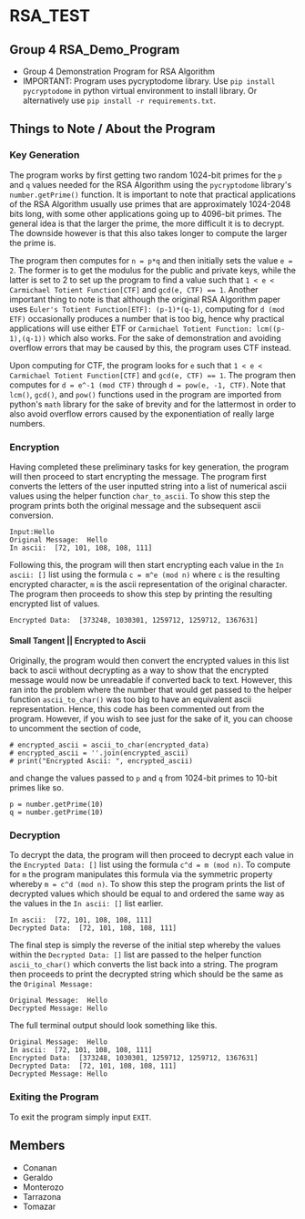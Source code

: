 # RSA_TEST
## Group 4 RSA_Demo_Program
* Group 4 Demonstration Program for RSA Algorithm
* IMPORTANT: Program uses pycryptodome library. Use `pip install pycryptodome` in python virtual environment to install library. Or alternatively use `pip install -r requirements.txt`.
## Things to Note / About the Program

### Key Generation
The program works by first getting two random 1024-bit primes for the `p` and `q` values needed for the RSA Algorithm using the `pycryptodome` library's `number.getPrime()` function. It is important to note that practical applications of the RSA Algorithm usually use primes that are approximately 1024-2048 bits long, with some other applications going up to 4096-bit primes. The general idea is that the larger the prime, the more difficult it is to decrypt. The downside however is that this also takes longer to compute the larger the prime is. 

The program then computes for `n = p*q` and then initially sets the value `e = 2`. The former is to get the modulus for the public and private keys, while the latter is set to 2 to set up the program to find a value such that `1 < e < Carmichael Totient Function[CTF]` and `gcd(e, CTF) == 1`. Another important thing to note is that although the original RSA Algorithm paper uses `Euler's Totient Function[ETF]: (p-1)*(q-1)`, computing for `d (mod ETF)` occasionally produces a number that is too big, hence why practical applications will use either ETF or `Carmichael Totient Function: lcm((p-1),(q-1))` which also works. For the sake of demonstration and avoiding overflow errors that may be caused by this, the program uses CTF instead.

Upon computing for CTF, the program looks for `e` such that `1 < e < Carmichael Totient Function[CTF]` and `gcd(e, CTF) == 1`. The program then computes for `d = e^-1 (mod CTF)` through `d = pow(e, -1, CTF)`. Note that `lcm()`, `gcd()`, and `pow()` functions used in the program are imported from python's `math` library for the sake of brevity and for the lattermost in order to also avoid overflow errors caused by the exponentiation of really large numbers.

### Encryption
Having completed these preliminary tasks for key generation, the program will then proceed to start encrypting the message. The program first converts the letters of the user inputted string into a list of numerical ascii values using the helper function `char_to_ascii`. To show this step the program prints both the original message and the subsequent ascii conversion.
```
Input:Hello
Original Message:  Hello
In ascii:  [72, 101, 108, 108, 111]
```
Following this, the program will then start encrypting each value in the `In ascii: []` list using the formula `c = m^e (mod n)` where `c` is the resulting encrypted character, `m` is the ascii representation of the original character. The program then proceeds to show this step by printing the resulting encrypted list of values.
```
Encrypted Data:  [373248, 1030301, 1259712, 1259712, 1367631]
```
#### Small Tangent || Encrypted to Ascii
Originally, the program would then convert the encrypted values in this list back to ascii without decrypting as a way to show that the encrypted message would now be unreadable if converted back to text. However, this ran into the problem where the number that would get passed to the helper function `ascii_to_char()` was too big to have an equivalent ascii representation. Hence, this code has been commented out from the program. However, if you wish to see just for the sake of it, you can choose to uncomment the section of code,
```
# encrypted_ascii = ascii_to_char(encrypted_data)
# encrypted_ascii = ''.join(encrypted_ascii)
# print("Encrypted Ascii: ", encrypted_ascii)
```
and change the values passed to `p` and `q` from 1024-bit primes to 10-bit primes like so.
```
p = number.getPrime(10)
q = number.getPrime(10)
```
### Decryption
To decrypt the data, the program will then proceed to decrypt each value in the `Encrypted Data: []` list using the formula `c^d = m (mod n)`. To compute for `m` the program manipulates this formula via the symmetric property whereby `m = c^d (mod n)`. To show this step the program prints the list of decrypted values which should be equal to and ordered the same way as the values in the `In ascii: []` list earlier. 
```
In ascii:  [72, 101, 108, 108, 111]
Decrypted Data:  [72, 101, 108, 108, 111]
```
The final step is simply the reverse of the initial step whereby the values within the `Decrypted Data: []` list are passed to the helper function `ascii_to_char()` which converts the list back into a string. The program then proceeds to print the decrypted string which should be the same as the `Original Message: `
```
Original Message:  Hello
Decrypted Message: Hello
```
The full terminal output should look something like this.
```
Original Message:  Hello
In ascii:  [72, 101, 108, 108, 111]
Encrypted Data:  [373248, 1030301, 1259712, 1259712, 1367631]
Decrypted Data:  [72, 101, 108, 108, 111]
Decrypted Message: Hello
```
### Exiting the Program
To exit the program simply input `EXIT`. 
## Members
* Conanan
* Geraldo
* Monterozo
* Tarrazona
* Tomazar 
